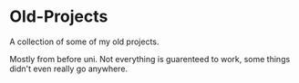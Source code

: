 # Old-Projects
A collection of some of my old projects.

Mostly from before uni.
Not everything is guarenteed to work, some things didn't even really go anywhere.
